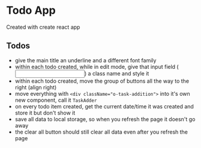 # Todo App

Created with create react app

## Todos

- give the main title an underline and a different font family
- within each todo created, while in edit mode, give that input field (<input />) a class name and style it
- within each todo created, move the group of buttons all the way to the right (align right)
- move everything with `<div className="o-task-addition">` into it's own new component, call it `TaskAdder`
- on every todo item created, get the current date/time it was created and store it but don't show it
- save all data to local storage, so when you refresh the page it doesn't go away
- the clear all button should still clear all data even after you refresh the page